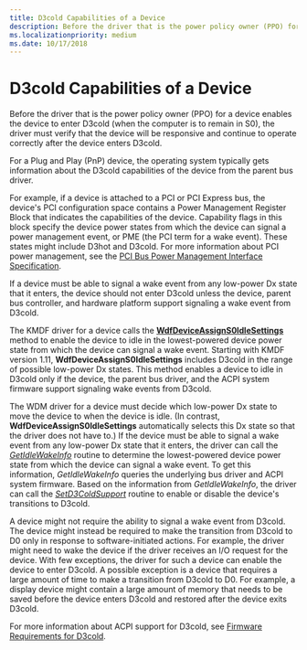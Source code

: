 ```yaml
---
title: D3cold Capabilities of a Device
description: Before the driver that is the power policy owner (PPO) for a device enables the device to enter D3cold (when the computer is to remain in S0), the driver must verify that the device will be responsive and continue to operate correctly after the device enters D3cold.
ms.localizationpriority: medium
ms.date: 10/17/2018
---
```


# D3cold Capabilities of a Device


Before the driver that is the power policy owner (PPO) for a device enables the device to enter D3cold (when the computer is to remain in S0), the driver must verify that the device will be responsive and continue to operate correctly after the device enters D3cold.

For a Plug and Play (PnP) device, the operating system typically gets information about the D3cold capabilities of the device from the parent bus driver.

For example, if a device is attached to a PCI or PCI Express bus, the device's PCI configuration space contains a Power Management Register Block that indicates the capabilities of the device. Capability flags in this block specify the device power states from which the device can signal a power management event, or PME (the PCI term for a wake event). These states might include D3hot and D3cold. For more information about PCI power management, see the [PCI Bus Power Management Interface Specification](https://pcisig.com/specifications/conventional/pci_bus_power_management_interface/).

If a device must be able to signal a wake event from any low-power Dx state that it enters, the device should not enter D3cold unless the device, parent bus controller, and hardware platform support signaling a wake event from D3cold.

The KMDF driver for a device calls the [**WdfDeviceAssignS0IdleSettings**](/windows-hardware/drivers/ddi/wdfdevice/nf-wdfdevice-wdfdeviceassigns0idlesettings) method to enable the device to idle in the lowest-powered device power state from which the device can signal a wake event. Starting with KMDF version 1.11, **WdfDeviceAssignS0IdleSettings** includes D3cold in the range of possible low-power Dx states. This method enables a device to idle in D3cold only if the device, the parent bus driver, and the ACPI system firmware support signaling wake events from D3cold.

The WDM driver for a device must decide which low-power Dx state to move the device to when the device is idle. (In contrast, **WdfDeviceAssignS0IdleSettings** automatically selects this Dx state so that the driver does not have to.) If the device must be able to signal a wake event from any low-power Dx state that it enters, the driver can call the [*GetIdleWakeInfo*](/windows-hardware/drivers/ddi/wdm/nc-wdm-get_idle_wake_info) routine to determine the lowest-powered device power state from which the device can signal a wake event. To get this information, *GetIdleWakeInfo* queries the underlying bus driver and ACPI system firmware. Based on the information from *GetIdleWakeInfo*, the driver can call the [*SetD3ColdSupport*](/windows-hardware/drivers/ddi/wdm/nc-wdm-set_d3cold_support) routine to enable or disable the device's transitions to D3cold.

A device might not require the ability to signal a wake event from D3cold. The device might instead be required to make the transition from D3cold to D0 only in response to software-initiated actions. For example, the driver might need to wake the device if the driver receives an I/O request for the device. With few exceptions, the driver for such a device can enable the device to enter D3cold. A possible exception is a device that requires a large amount of time to make a transition from D3cold to D0. For example, a display device might contain a large amount of memory that needs to be saved before the device enters D3cold and restored after the device exits D3cold.

For more information about ACPI support for D3cold, see [Firmware Requirements for D3cold](../bringup/firmware-requirements-for-d3cold.md).

 

